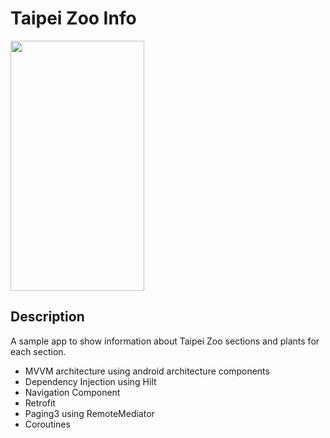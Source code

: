 # Taipei Zoo Info
<img src ="screens/zoo.gif" width=214 height=400>


Description
-----
A sample app to show information about Taipei Zoo sections and plants for each section.
* MVVM architecture using android architecture components
* Dependency Injection using Hilt
* Navigation Component
* Retrofit
* Paging3 using RemoteMediator
* Coroutines
